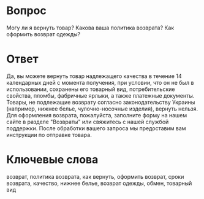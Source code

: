 # Вопрос
Могу ли я вернуть товар? Какова ваша политика возврата? Как оформить возврат одежды?

# Ответ
Да, вы можете вернуть товар надлежащего качества в течение 14 календарных дней с момента получения, при условии, что он не был в использовании, сохранены его товарный вид, потребительские свойства, пломбы, фабричные ярлыки, а также платежные документы. Товары, не подлежащие возврату согласно законодательству Украины (например, нижнее белье, чулочно-носочные изделия), вернуть нельзя. Для оформления возврата, пожалуйста, заполните форму на нашем сайте в разделе "Возвраты" или свяжитесь с нашей службой поддержки. После обработки вашего запроса мы предоставим вам инструкции по отправке товара.

# Ключевые слова
возврат, политика возврата, как вернуть, оформить возврат, сроки возврата, качество, нижнее белье, возврат одежды, обмен, товарный вид